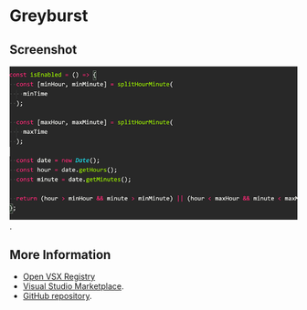 # Greyburst

## Screenshot
![](https://raw.githubusercontent.com/zewish/greyburst-vscode-theme/master/screenshot.png).

## More Information
* [Open VSX Registry](https://open-vsx.org/extension/zewish/greyburst)
* [Visual Studio Marketplace](https://marketplace.visualstudio.com/items?itemName=zewish.greyburst).
* [GitHub repository](https://github.com/zewish/greyburst-vscode-theme).
